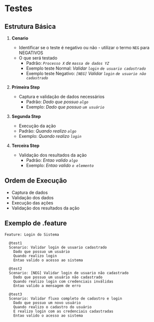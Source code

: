 # Testes

## Estrutura Básica

1. **Cenario**
   - Identificar se o teste é negativo ou não - utilizar o termo `NEG` para NEGATIVOS
   - O que será testado
      - Padrão: _`Processo X` de `massa de dados YZ`_
      - Exemplo teste Normal: _Validar `login` `de usuario cadastrado`_
      - Exemplo teste Negativo: _`[NEG]` Validar `login` `de usuario não cadastrado`_

1. **Primeira Step**
   - Captura e validação de dados necessários
      - Padrão: _Dado que possuo `algo`_
      - Exemplo: _Dado que possuo `um usuário`_

2. **Segunda Step**
   - Execução da ação
   - Padrão: _Quando realizo `algo`_
   - Exemplo: _Quando realizo `login`_

3. **Terceira Step**
   - Validação dos resultados da ação
      - Padrão: _Entao valido `algo`_
      - Exemplo: _Entao valido `o elemento`_

   
## Ordem de Execução
   - Captura de dados
   - Validação dos dados
   - Execução das ações
   - Validação dos resultados da ação

## Exemplo de .feature

```gherkin
Feature: Login do Sistema

  @test1
  Scenario: Validar login de usuario cadastrado
    Dado que possuo um usuário
    Quando realizo login
    Entao valido o acesso ao sistema

  @test2
  Scenario: [NEG] Validar login de usuario não cadastrado
    Dado que possuo um usuário não cadastrado
    Quando realizo login com credenciais inválidas
    Entao valido a mensagem de erro

  @test3
  Scenario: Validar fluxo completo de cadastro e login
    Dado que possuo um novo usuário
    Quando realizo o cadastro do usuário
    E realizo login com as credenciais cadastradas
    Entao valido o acesso ao sistema
```

